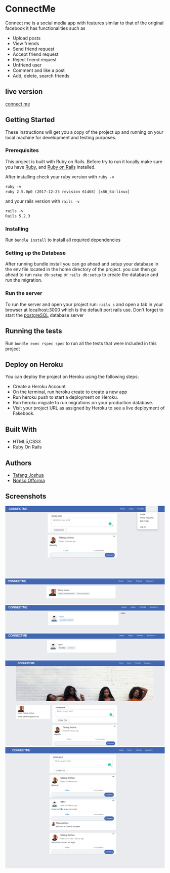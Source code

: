 # ConnectMe

Connect me is a social media app with features similar to that of the original facebook it has functionalities such as
* Upload posts
* View friends
* Send friend request
* Accept friend request
* Reject friend request
* Unfriend user
* Comment and like a post
* Add, delete, search friends

## live version
[connect me](https://josh-connect-me-app.herokuapp.com)

## Getting Started

These instructions will get you a copy of the project up and running on your local machine for development and testing purposes.

### Prerequisites

This project is built with Ruby on Rails. Before try to run it locally make sure you have [Ruby](https://www.ruby-lang.org/en/documentation/installation/), and [Ruby on Rails](https://www.tutorialspoint.com/ruby-on-rails/rails-installation.htm) installed. 

After installing check your ruby version with `ruby -v`

```
ruby -v
ruby 2.5.0p0 (2017-12-25 revision 61468) [x86_64-linux]
```
and your rails version with `rails -v`

```
rails -v
Rails 5.2.3
```

### Installing

Run `bundle install` to install all required dependencies

### Setting up the Database

After running bundle install you can go ahead and setup your database in the env file located in the home directory of the project. 
you can then go ahead to run `rake db:setup` or `rails db:setup` to create the database and run the migration.

### Run the server 

To run the server and open your project run: `rails s` and open a tab in your browser at localhost:3000 which is the default port rails use. Don't forget to start the [postgreSQL](https://tableplus.com/blog/2018/10/how-to-start-stop-restart-postgresql-server.html) database server

## Running the tests

Run `bundle exec rspec spec` to run all the tests that were included in this project 

## Deploy on Heroku

You can deploy the project on Heroku using the following steps:

* Create a Heroku Account
* On the terminal, run heroku create to create a new app
* Run heroku push to start a deployment on Heroku.
* Run heroku migrate to run migrations on your production database.
* Visit your project URL as assigned by Heroku to see a live deployment of Fakebook.

## Built With

* HTML5,CSS3
* Ruby On Rails

## Authors

* [Tafang Joshua](https://github.com/tafodinho)
* [Nonso Offorma](https://github.com/offorma)

## Screenshots

 ![screenshot1](https://github.com/tafodinho/connect-me/blob/master/app/assets/images/Screenshot%20from%202019-11-10%2015-15-25.png)
 ![sending friend request](https://github.com/tafodinho/connect-me/blob/master/app/assets/images/Screenshot%20from%202019-11-10%2015-17-55.png)
 ![accepting friend request](https://github.com/tafodinho/connect-me/blob/master/app/assets/images/Screenshot%20from%202019-11-10%2015-18-27.png)
 ![viewing friends](https://github.com/tafodinho/connect-me/blob/master/app/assets/images/Screenshot%20from%202019-11-10%2015-18-54.png)
 ![user timeline](https://github.com/tafodinho/connect-me/blob/master/app/assets/images/Screenshot%20from%202019-11-10%2015-19-27.png)
 ![home with users posts](https://github.com/tafodinho/connect-me/blob/master/app/assets/images/Screenshot%20from%202019-11-10%2015-21-12.png)
  

